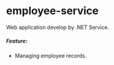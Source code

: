# employee-service
Web application develop by .NET Service.

##### Feature:
- Managing employee records.
